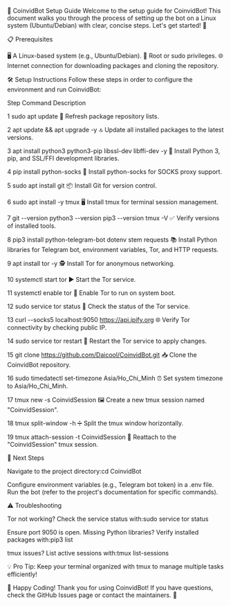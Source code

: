 🚀 CoinvidBot Setup Guide
Welcome to the setup guide for CoinvidBot! This document walks you through the process of setting up the bot on a Linux system (Ubuntu/Debian) with clear, concise steps. Let's get started! 🎉

📋 Prerequisites

🖥️ A Linux-based system (e.g., Ubuntu/Debian).
🔑 Root or sudo privileges.
🌐 Internet connection for downloading packages and cloning the repository.


🛠️ Setup Instructions
Follow these steps in order to configure the environment and run CoinvidBot:



Step
Command
Description



1
sudo apt update
🔄 Refresh package repository lists.


2
apt update && apt upgrade -y
🔝 Update all installed packages to the latest versions.


3
apt install python3 python3-pip libssl-dev libffi-dev -y
🐍 Install Python 3, pip, and SSL/FFI development libraries.


4
pip install python-socks
🧦 Install python-socks for SOCKS proxy support.


5
sudo apt install git
📦 Install Git for version control.


6
sudo apt install -y tmux
🖥️ Install tmux for terminal session management.


7
git --version  python3 --version  pip3 --version  tmux -V
✅ Verify versions of installed tools.


8
pip3 install python-telegram-bot dotenv stem requests
📚 Install Python libraries for Telegram bot, environment variables, Tor, and HTTP requests.


9
apt install tor -y
🕵️ Install Tor for anonymous networking.


10
systemctl start tor
▶️ Start the Tor service.


11
systemctl enable tor
🔄 Enable Tor to run on system boot.


12
sudo service tor status
🔔 Check the status of the Tor service.


13
curl --socks5 localhost:9050 https://api.ipify.org
🌐 Verify Tor connectivity by checking public IP.


14
sudo service tor restart
🔄 Restart the Tor service to apply changes.


15
git clone https://github.com/Daicool/CoinvidBot.git
📥 Clone the CoinvidBot repository.


16
sudo timedatectl set-timezone Asia/Ho_Chi_Minh
⏰ Set system timezone to Asia/Ho_Chi_Minh.


17
tmux new -s CoinvidSession
🖼️ Create a new tmux session named "CoinvidSession".


18
tmux split-window -h
➗ Split the tmux window horizontally.


19
tmux attach-session -t CoinvidSession
🔗 Reattach to the "CoinvidSession" tmux session.



🚀 Next Steps

Navigate to the project directory:cd CoinvidBot


Configure environment variables (e.g., Telegram bot token) in a .env file.
Run the bot (refer to the project's documentation for specific commands).


⚠️ Troubleshooting

Tor not working? Check the service status with:sudo service tor status

Ensure port 9050 is open.
Missing Python libraries? Verify installed packages with:pip3 list


tmux issues? List active sessions with:tmux list-sessions




💡 Pro Tip: Keep your terminal organized with tmux to manage multiple tasks efficiently!


🌟 Happy Coding!
Thank you for using CoinvidBot! If you have questions, check the GitHub Issues page or contact the maintainers. 🎉

